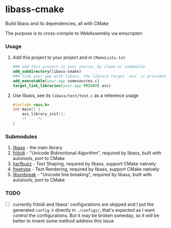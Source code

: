 # libass-cmake

Build libass and its dependencies, all with CMake

The purpose is to cross-compile to WebAssembly via emscripten

### Usage

1. Add this project to your project and in `CMakeLists.txt`
    ~~~cmake
    ### add this project in your source, by clone or submodule
    add_subdirectory(libass-cmake)
    ### link your app with libass, the library target `ass` is provided by this project
    add_executable(your-app somesources.c)
    target_link_libraries(your-app PRIVATE ass)
    ~~~
2. Use libass, see its `libass/test/test.c` as a reference usage
    ~~~c
    #include <ass.h>
    int main() {
        ass_library_init();
        /* ... */
    }
    ~~~

### Submodules
1. [libass](https://github.com/libass/libass) - the main library
2. [fribidi](https://github.com/fribidi/fribidi) - "Unicode Bidirectional Algorithm", required by libass, built with autotools, port to CMake
3. [harfbuzz](https://github.com/harfbuzz/harfbuzz) - Text Shaping, required by libass, support CMake natively
4. [freetype](https://github.com/freetype/freetype) - Text Rendering, required by libass, support CMake natively
5. [libunibreak](https://github.com/adah1972/libunibreak) - "Unicode line breaking", required by libass, built with autotools, port to CMake


### TODO
- [ ] currently fribidi and libass' configurations are skipped and I put the generated `config.h` directly in `./configs/`, that's expected as I want control the configurations. But it may be broken someday, so it will be better to invent some method address this issue


